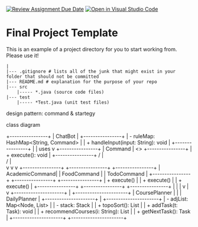 [![Review Assignment Due Date](https://classroom.github.com/assets/deadline-readme-button-22041afd0340ce965d47ae6ef1cefeee28c7c493a6346c4f15d667ab976d596c.svg)](https://classroom.github.com/a/nK589Lr0)
[![Open in Visual Studio Code](https://classroom.github.com/assets/open-in-vscode-2e0aaae1b6195c2367325f4f02e2d04e9abb55f0b24a779b69b11b9e10269abc.svg)](https://classroom.github.com/online_ide?assignment_repo_id=18841701&assignment_repo_type=AssignmentRepo)
# Final Project Template

This is an example of a project directory for you to start working from. Please use it!


```text
|
|--- .gitignore # lists all of the junk that might exist in your folder that should not be committed
|--- README.md # explanation for the purpose of your repo
|--- src
    |----- *.java (source code files)
|--- test
    |----- *Test.java (unit test files)
```

design pattern: command & startegy


class diagram


+----------------+
|    ChatBot     |
+----------------+
| - ruleMap: HashMap<String, Command> |
| + handleInput(input: String): void  |
+----------------+
           |
           | uses
           v
+----------------+
|    Command     |   <<interface>>
+----------------+
| + execute(): void |
+----------------+
     /      |      \
    /       |       \
   v        v        v
+----------------+  +----------------+  +----------------+
| AcademicCommand|  |  FoodCommand   |  |  TodoCommand   |
+----------------+  +----------------+  +----------------+
| + execute()    |  | + execute()    |  | + execute()    |
+----------------+  +----------------+  +----------------+
       |                        |                    |
       v                        |                    v
+---------------------+         |        +----------------------+
|   CoursePlanner     |         |        |    DailyPlanner      |
+---------------------+         |        +----------------------+
| - adjList: Map<Node, List<Node>> |      | - stack: Stack<Task>     |
| + topoSort(): List<Course>       |      | + addTask(t: Task): void |
| + recommendCourses(i: String): List<Course> | | + getNextTask(): Task   |
+---------------------+                  +----------------------+

